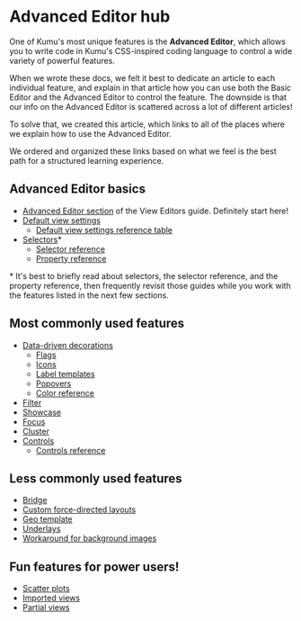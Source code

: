 # Advanced Editor hub

One of Kumu's most unique features is the **Advanced Editor**, which allows you to write code in Kumu's CSS-inspired coding language to control a wide variety of powerful features.

When we wrote these docs, we felt it best to dedicate an article to each individual feature, and explain in that article how you can use both the Basic Editor and the Advanced Editor to control the feature. The downside is that our info on the Advanced Editor is scattered across a lot of different articles!

To solve that, we created this article, which links to all of the places where we explain how to use the Advanced Editor.

We ordered and organized these links based on what we feel is the best path for a structured learning experience.


## Advanced Editor basics

- [Advanced Editor section](/overview/view-editors.html#advanced-editor) of the View Editors guide. Definitely start here!
- [Default view settings](/guides/default-view-settings.html#change-default-view-settings-in-the-advanced-editor)
  - [Default view settings reference table](/guides/settings-reference.html)
- [Selectors](/guides/selectors.html)*
  - [Selector reference](/guides/selector-reference.html)
  - [Property reference](/guides/property-reference.html)

\* It's best to briefly read about selectors, the selector reference, and the property reference, then frequently revisit those guides while you work with the features listed in the next few sections.


## Most commonly used features

- [Data-driven decorations](/guides/data-driven-decorations.html#decorate-in-the-advanced-editor)
  - [Flags](/guides/flags.html)
  - [Icons](/guides/icons.html)
  - [Label templates](/guides/label-templates.html)
  - [Popovers](/guides/popovers.html)
  - [Color reference](/guides/color-reference.html)
- [Filter](/guides/filter.html#filter-in-the-advanced-editor)
- [Showcase](/guides/showcase.html#showcase-in-the-advanced-editor)
- [Focus](/guides/focus.html#focus-in-the-advanced-editor)
- [Cluster](/guides/clustering.html#cluster-in-the-advanced-editor)
- [Controls](/guides/controls.html#add-controls-through-the-advanced-editor)
  - [Controls reference](/guides/controls/controls-reference.html)


## Less commonly used features

- [Bridge](/guides/bridge.html#bridge-in-the-advanced-editor)
- [Custom force-directed layouts](/guides/layouts/force-directed.html#change-the-forces-underlying-strengths)
- [Geo template](/guides/templates/geo.html)
- [Underlays](/guides/underlays.html)
- [Workaround for background images](/guides/images.html#add-a-background-image)


## Fun features for power users!

- [Scatter plots](/guides/layouts/scatter.html)
- [Imported views](/guides/imported-views.html)
- [Partial views](/guides/partial-views.html)




